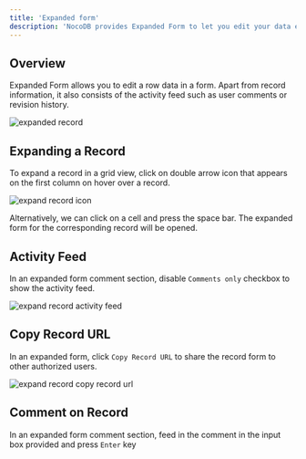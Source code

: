```yaml
---
title: 'Expanded form'
description: 'NocoDB provides Expanded Form to let you edit your data easily'
---
```


## Overview

Expanded Form allows you to edit a row data in a form. Apart from record information, it also consists of the activity feed such as user comments or revision history. 

![expanded record](https://github.com/nocodb/nocodb/assets/86527202/fbefba54-9b88-44ba-a3bf-8853d849e88f)

## Expanding a Record

To expand a record in a grid view, click on double arrow icon that appears on the first column on hover over a record.  

![expand record icon](https://github.com/nocodb/nocodb/assets/86527202/7df9ceb3-b9cf-4891-9e88-ab074a07393f)

Alternatively, we can click on a cell and press the space bar. The expanded form for the corresponding record will be opened.

## Activity Feed

In an expanded form comment section, disable `Comments only` checkbox to show the activity feed.

![expand record activity feed](https://github.com/nocodb/nocodb/assets/86527202/8f7f0f70-2f27-444c-95e4-f359f34319a9)

## Copy Record URL

In an expanded form, click `Copy Record URL` to share the record form to other authorized users.

![expand record copy record url](https://github.com/nocodb/nocodb/assets/86527202/5ce70067-444b-4caf-b491-3566a4c091ea)

## Comment on Record

In an expanded form comment section, feed in the comment in the input box provided and press `Enter` key